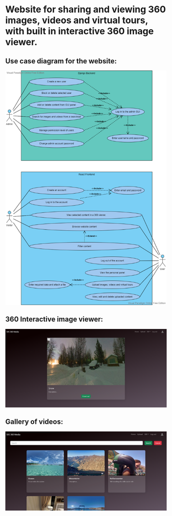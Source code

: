 # Website for sharing and viewing 360 images, videos and virtual tours, with built in interactive 360 image viewer.

## Use case diagram for the website:

![Use Case diagram](/website_screenshots/UC.png)

## 360 Interactive image viewer:

![Image viewer](/website_screenshots/imagedetailsdesktop.PNG)

## Gallery of videos:

![Gallery](/website_screenshots/allvideospage.PNG)
